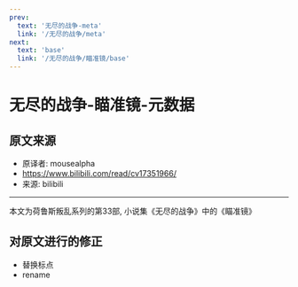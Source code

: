 ```yaml
---
prev:
  text: '无尽的战争-meta'
  link: '/无尽的战争/meta'
next:
  text: 'base'
  link: '/无尽的战争/瞄准镜/base'
---
```


# 无尽的战争-瞄准镜-元数据

## 原文来源

+ 原译者: mousealpha
+ <https://www.bilibili.com/read/cv17351966/>
+ 来源: bilibili

--------

本文为荷鲁斯叛乱系列的第33部, 小说集《无尽的战争》中的《瞄准镜》

## 对原文进行的修正

+ 替换标点
+ rename
